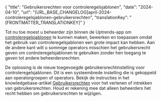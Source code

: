 {
  "title": "Gebruikersrechten voor controleregelsjablonen",
  "date": "2024-04-10",
  "url": "[URL_BASE_CHANGELOG]april-2024-controleregelsjablonen-gebruikersrechten",
  "translationKey": "[FRONTMATTER_TRANSLATIONKEY]"
}

Tot nu toe moest u beheerder zijn binnen de Uptrends-app om [controleregelsjablonen]([LINK_URL_1]) te kunnen maken, bewerken en toepassen omdat het gebruik van controleregelsjablonen een grote impact kan hebben. Aan de andere kant wilt u sommige operators misschien het gebruikersrecht geven om controleregelsjablonen te gebruiken zonder hen toegang te geven tot andere beheerdersrechten. 

De oplossing is de nieuw toegevoegde gebruikersrechtinstelling voor controleregelsjablonen. Dit is een systeembrede instelling die is gekoppeld aan operatorgroepen of operators. Bekijk de instructies in het knowledgebase-artikel [Gebruikersrechten]([LINK_URL_2]) voor het verlenen of intrekken van gebruikersrechten. Houd er rekening mee dat alleen beheerders het recht hebben om gebruikersrechten te wijzigen. 
